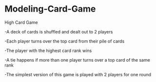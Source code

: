Modeling-Card-Game
==================
High Card Game

-A deck of cards is shuffled and dealt out to 2 players 

-Each player turns over the top card from their pile of cards

-The player with the highest card rank wins 

-A tie happens if more than one player turns over a top card of the same rank 

-The simplest version of this game is played with 2 players for one round
